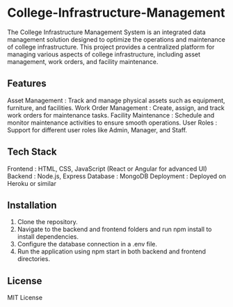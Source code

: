 # College-Infrastructure-Management
The College Infrastructure Management System is an integrated data management solution designed to optimize the operations and maintenance of college infrastructure. This project provides a centralized platform for managing various aspects of college infrastructure, including asset management, work orders, and facility maintenance.
## Features
Asset Management : Track and manage physical assets such as equipment, furniture, and facilities.
Work Order Management : Create, assign, and track work orders for maintenance tasks.
Facility Maintenance : Schedule and monitor maintenance activities to ensure smooth operations.
User Roles : Support for different user roles like Admin, Manager, and Staff.
## Tech Stack
Frontend : HTML, CSS, JavaScript (React or Angular for advanced UI)
Backend : Node.js, Express
Database : MongoDB
Deployment : Deployed on Heroku or similar
## Installation
1. Clone the repository.
2. Navigate to the backend and frontend folders and run npm install to install dependencies.
3. Configure the database connection in a .env file.
4. Run the application using npm start in both backend and frontend directories.
## License
MIT License
